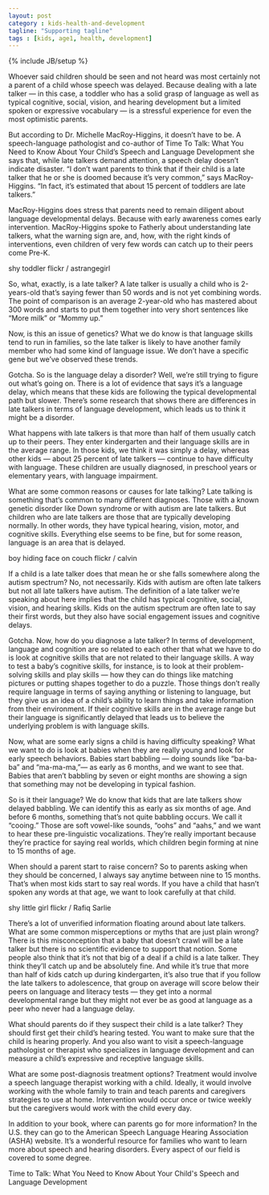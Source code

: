 ```yaml
---
layout: post
category : kids-health-and-development
tagline: "Supporting tagline"
tags : [kids, age1, health, development]
---
```

{% include JB/setup %}

Whoever said children should be seen and not heard was most certainly not a parent of a child whose speech was delayed. Because dealing with a late talker — in this case, a toddler who has a solid grasp of language as well as typical cognitive, social, vision, and hearing development but a limited spoken or expressive vocabulary — is a stressful experience for even the most optimistic parents.

But according to Dr. Michelle MacRoy-Higgins, it doesn’t have to be. A speech-language pathologist and co-author of Time To Talk: What You Need to Know About Your Child’s Speech and Language Development she says that, while late talkers demand attention, a speech delay doesn’t indicate disaster. “I don’t want parents to think that if their child is a late talker that he or she is doomed because it’s very common,” says MacRoy-Higgins. “In fact, it’s estimated that about 15 percent of toddlers are late talkers.”

MacRoy-Higgins does stress that parents need to remain diligent about language developmental delays. Because with early awareness comes early intervention. MacRoy-Higgins spoke to Fatherly about understanding late talkers, what the warning sign are, and, how, with the right kinds of interventions, even children of very few words can catch up to their peers come Pre-K.

shy toddler
flickr / astrangegirl

So, what, exactly, is a late talker?
A late talker is usually a child who is 2-years-old that’s saying fewer than 50 words and is not yet combining words. The point of comparison is an average 2-year-old who has mastered about 300 words and starts to put them together into very short sentences like “More milk” or “Mommy up.”

Now, is this an issue of genetics?
What we do know is that language skills tend to run in families, so the late talker is likely to have another family member who had some kind of language issue. We don’t have a specific gene but we’ve observed these trends.

Gotcha. So is the language delay a disorder?
Well, we’re still trying to figure out what’s going on. There is a lot of evidence that says it’s a language delay, which means that these kids are following the typical developmental path but slower. There’s some research that shows there are differences in late talkers in terms of language development, which leads us to think it might be a disorder.

What happens with late talkers is that more than half of them usually catch up to their peers. They enter kindergarten and their language skills are in the average range. In those kids, we think it was simply a delay, whereas other kids — about 25 percent of late talkers — continue to have difficulty with language. These children are usually diagnosed, in preschool years or elementary years, with language impairment.

What are some common reasons or causes for late talking?
Late talking is something that’s common to many different diagnoses. Those with a known genetic disorder like Down syndrome or with autism are late talkers. But children who are late talkers are those that are typically developing normally. In other words, they have typical hearing, vision, motor, and cognitive skills. Everything else seems to be fine, but for some reason, language is an area that is delayed.

boy hiding face on couch
flickr / calvin

If a child is a late talker does that mean he or she falls somewhere along the autism spectrum?
No, not necessarily. Kids with autism are often late talkers but not all late talkers have autism. The definition of a late talker we’re speaking about here implies that the child has typical cognitive, social, vision, and hearing skills. Kids on the autism spectrum are often late to say their first words, but they also have social engagement issues and cognitive delays.

Gotcha. Now, how do you diagnose a late talker?
In terms of development, language and cognition are so related to each other that what we have to do is look at cognitive skills that are not related to their language skills. A way to test a baby’s cognitive skills, for instance, is to look at their problem-solving skills and play skills — how they can do things like matching pictures or putting shapes together to do a puzzle. Those things don’t really require language in terms of saying anything or listening to language, but they give us an idea of a child’s ability to learn things and take information from their environment. If their cognitive skills are in the average range but their language is significantly delayed that leads us to believe the underlying problem is with language skills.

Now, what are some early signs a child is having difficulty speaking?
What we want to do is look at babies when they are really young and look for early speech behaviors. Babies start babbling — doing sounds like “ba-ba-ba” and “ma-ma-ma,”— as early as 6 months, and we want to see that. Babies that aren’t babbling by seven or eight months are showing a sign that something may not be developing in typical fashion.

So is it their language? We do know that kids that are late talkers show delayed babbling. We can identify this as early as six months of age. And before 6 months, something that’s not quite babbling occurs. We call it “cooing.” Those are soft vowel-like sounds, “oohs” and “aahs,” and we want to hear these pre-linguistic vocalizations. They’re really important because they’re practice for saying real worlds, which children begin forming at nine to 15 months of age.

When should a parent start to raise concern?
So to parents asking when they should be concerned, I always say anytime between nine to 15 months. That’s when most kids start to say real words. If you have a child that hasn’t spoken any words at that age, we want to look carefully at that child.

shy little girl
flickr / Rafiq Sarlie

There’s a lot of unverified information floating around about late talkers. What are some common misperceptions or myths that are just plain wrong?
There is this misconception that a baby that doesn’t crawl will be a late talker but there is no scientific evidence to support that notion. Some people also think that it’s not that big of a deal if a child is a late talker. They think they’ll catch up and be absolutely fine. And while it’s true that more than half of kids catch up during kindergarten, it’s also true that if you follow the late talkers to adolescence, that group on average will score below their peers on language and literacy tests — they get into a normal developmental range but they might not ever be as good at language as a peer who never had a language delay.

What should parents do if they suspect their child is a late talker?
They should first get their child’s hearing tested. You want to make sure that the child is hearing properly. And you also want to visit a speech-language pathologist or therapist who specializes in language development and can measure a child’s expressive and receptive language skills.

What are some post-diagnosis treatment options?
Treatment would involve a speech language therapist working with a child. Ideally, it would involve working with the whole family to train and teach parents and caregivers strategies to use at home. Intervention would occur once or twice weekly but the caregivers would work with the child every day.

In addition to your book, where can parents go for more information?
In the U.S. they can go to the American Speech Language Hearing Association (ASHA) website. It’s a wonderful resource for families who want to learn more about speech and hearing disorders. Every aspect of our field is covered to some degree.

Time to Talk: What You Need to Know About Your Child's Speech and Language Development
